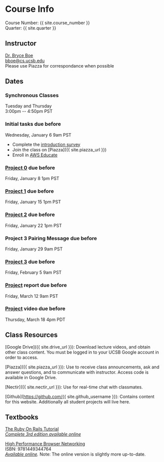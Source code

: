 # Course Info

Course Number: {{ site.course_number }}  
Quarter: {{ site.quarter }}

## Instructor

[Dr. Bryce Boe](https://sites.cs.ucsb.edu/~bboe/)  
<bboe@cs.ucsb.edu>  
Please use Piazza for correspondance when possible

## Dates

### Synchronous Classes

Tuesday and Thursday  
3:00pm -- 4:50pm PST

### Initial tasks due before

Wednesday, January 6 9am PST

- Complete the [introduction survey](https://forms.gle/r9ksf1X9k7162mhdA)
- Join the class on [Piazza]({{ site.piazza_url }})
- Enroll in [AWS Educate](https://www.awseducate.com/Registration?apptype=student&courseview=true)

### [Project 0](/project0/) due before

Friday, January 8 1pm PST

### [Project 1](/project1/) due before

Friday, January 15 1pm PST

### [Project 2](/project2/) due before

Friday, January 22 1pm PST

### Project 3 Pairing Message due before

Friday, January 29 9am PST

### [Project 3](/project3/) due before

Friday, February 5 9am PST

### [Project](/project/#report) report due before

Friday, March 12 9am PST

### [Project](/project/#video) video due before

Thursday, March 18 4pm PDT

## Class Resources

[Google Drive]({{ site.drive_url }}): Download lecture videos, and obtain other class content. You must be logged in to your UCSB Google account in order to access.

[Piazza]({{ site.piazza_url }}): Use to receive class announcements, ask and answer questions, and to communicate with instructor. Access code is available in Google Drive.

[Nectir]({{ site.nectir_url }}): Use for real-time chat with classmates.

[Github](https://github.com/{{ site.github_username }}): Contains content for this website. Additionally all student projects will live here.

## Textbooks

[The Ruby On Rails Tutorial](https://www.railstutorial.org/book)  
_[Complete 3rd edition available online](https://3rd-edition.railstutorial.org/book)_

[High Performance Browser Networking](https://www.amazon.com/High-Performance-Browser-Networking-performance/dp/1449344763)  
ISBN: 9781449344764  
_[Available online](https://hpbn.co/)._
Note: The online version is slightly more up-to-date.

